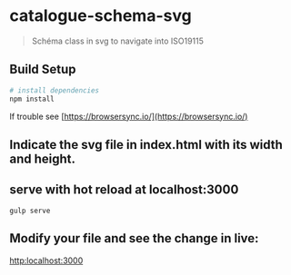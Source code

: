# catalogue-schema-svg

> Schéma class in svg to navigate into  ISO19115

## Build Setup
``` bash
# install dependencies
npm install
```
If trouble see [https://browsersync.io/](https://browsersync.io/)

## Indicate the svg file in index.html with its width and height.

## serve with hot reload at localhost:3000
```
gulp serve
```

 

## Modify your file and see the change in live:
[http:localhost:3000](http:localhost:3000)

